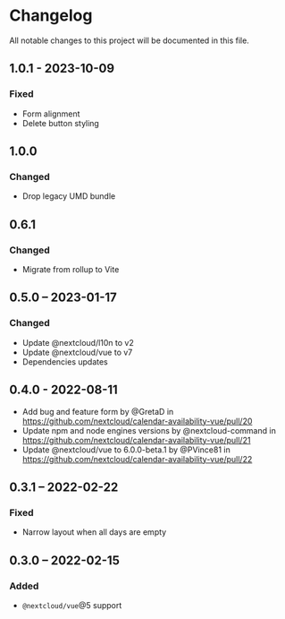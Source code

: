 # Changelog

All notable changes to this project will be documented in this file.

## 1.0.1 - 2023-10-09
### Fixed
* Form alignment
* Delete button styling

## 1.0.0
### Changed
* Drop legacy UMD bundle

## 0.6.1
### Changed
* Migrate from rollup to Vite

## 0.5.0 – 2023-01-17
### Changed
* Update @nextcloud/l10n to v2
* Update @nextcloud/vue to v7
* Dependencies updates

## 0.4.0 - 2022-08-11

* Add bug and feature form by @GretaD in https://github.com/nextcloud/calendar-availability-vue/pull/20
* Update npm and node engines versions by @nextcloud-command in https://github.com/nextcloud/calendar-availability-vue/pull/21
* Update @nextcloud/vue to 6.0.0-beta.1 by @PVince81 in https://github.com/nextcloud/calendar-availability-vue/pull/22


## 0.3.1 – 2022-02-22
### Fixed
- Narrow layout when all days are empty

## 0.3.0 – 2022-02-15
### Added
- `@nextcloud/vue`@5 support
